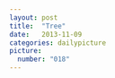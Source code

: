 ```yaml
---
layout: post
title:  "Tree"
date:   2013-11-09
categories: dailypicture
picture:
  number: "018"
---
```



